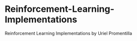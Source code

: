 # Reinforcement-Learning-Implementations
Reinforcement Learning Implementations by Uriel Promentilla

